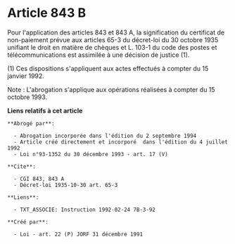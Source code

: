 # Article 843 B

Pour l'application des articles 843 et 843 A, la signification du certificat de non-paiement prévue aux articles 65-3 du
décret-loi du 30 octobre 1935 unifiant le droit en matière de chèques et L. 103-1 du code des postes et télécommunications
est assimilée à une décision de justice (1).

(1) Ces dispositions s'appliquent aux actes effectués à compter du 15 janvier 1992.

Note : L'abrogation s'applique aux opérations réalisées à compter du 15 octobre 1993.

**Liens relatifs à cet article**

	**Abrogé par**:

	  - Abrogation incorporée dans l'édition du 2 septembre 1994
	  - Article créé directement et incorporé  dans l'édition du 4 juillet 1992
	  - Loi n°93-1352 du 30 décembre 1993 - art. 17 (V)

	**Cite**:

	  - CGI 843, 843 A
	  - Décret-loi 1935-10-30 art. 65-3

	**Liens**:

	  - TXT_ASSOCIE: Instruction 1992-02-24 7B-3-92

	**Créé par**:

	  - Loi - art. 22 (P) JORF 31 décembre 1991
